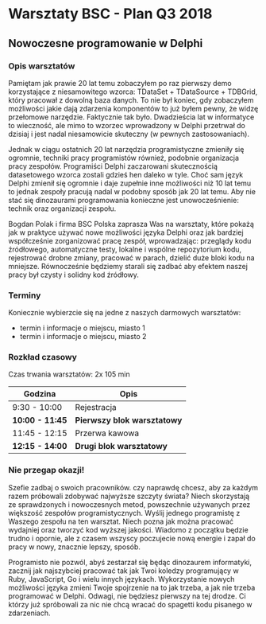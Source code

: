 # Warsztaty BSC - Plan Q3 2018

## Nowoczesne programowanie w Delphi

### Opis warsztatów

Pamiętam jak prawie 20 lat temu zobaczyłem po raz pierwszy demo korzystające z niesamowitego wzorca: TDataSet + TDataSource + TDBGrid, który pracował z dowolną baza danych. To nie był koniec, gdy zobaczyłem możliwości jakie dają zdarzenia komponentów to już byłem pewny, że widzę przełomowe narzędzie. Faktycznie tak było. Dwadzieścia lat w informatyce to wieczność, ale mimo to wzorzec wprowadzony w Delphi przetrwał do dzisiaj i jest nadal niesamowicie skuteczny (w pewnych zastosowaniach).

Jednak w ciągu ostatnich 20 lat narzędzia programistyczne zmieniły się ogromnie, techniki pracy programistów również, podobnie organizacja pracy zespołów. Programiści Delphi zaczarowani skutecznością datasetowego wzorca zostali gdzieś hen daleko w tyle. Choć sam język Delphi zmienił się ogromnie i daje zupełnie inne możliwości niż 10 lat temu to jednak zespoły pracują nadal w podobny sposób jak 20 lat temu. Aby nie stać się dinozaurami programowania konieczne jest unowocześnienie: technik oraz organizacji zespołu.

Bogdan Polak i firma BSC Polska zaprasza Was na warsztaty, które pokażą jak w praktyce używać nowe możliwości języka Delphi oraz jak bardziej współcześnie zorganizować pracę zespół, wprowadzając: przeglądy kodu źródłowego, automatyczne testy, lokalne i wspólne repozytorium kodu, rejestrować drobne zmiany, pracować w parach, dzielić duże bloki kodu na mniejsze. Równocześnie będziemy starali się zadbać aby efektem naszej pracy był czysty i solidny kod źródłowy.

### Terminy

Koniecznie wybierzcie się na jedne z naszych darmowych warsztatów:

* termin i informacje o miejscu, miasto 1
* termin i informacje o miejscu, miasto 2

### Rozkład czasowy

Czas trwania warsztatów: 2x 105 min

| Godzina | Opis |
| --- | -- |
| 9:30 - 10:00 | Rejestracja
| **10:00 - 11:45** | **Pierwszy blok warsztatowy** |
| 11:45 - 12:15 | Przerwa kawowa |
| **12:15 - 14:00** | **Drugi blok warsztatowy** |


### Nie przegap okazji!

Szefie zadbaj o swoich pracowników. czy naprawdę chcesz, aby za każdym razem próbowali zdobywać najwyższe szczyty świata? Niech skorzystają ze sprawdzonych i nowoczesnych metod, powszechnie używanych przez większość zespołów programistycznych. Wyślij jednego programistę z Waszego zespołu na ten warsztat. Niech pozna jak można pracować wydajniej oraz tworzyć kod wyższej jakości. Wiadomo z początku będzie trudno i opornie, ale z czasem wszyscy poczujecie nową energie i zapał do pracy w nowy, znacznie lepszy, sposób.

Programisto nie pozwól, abyś zestarzał się będąc dinozaurem informatyki, zacznij jak najszybciej pracować tak jak Twoi koledzy programujący w Ruby, JavaScript, Go i wielu innych językach. Wykorzystanie nowych możliwości języka zmieni Twoje spojrzenie na to jak trzeba, a jak nie trzeba programować w Delphi. Odwagi, nie będziesz pierwszy na tej drodze. Ci którzy już spróbowali za nic nie chcą wracać do spagetti kodu pisanego w zdarzeniach.
